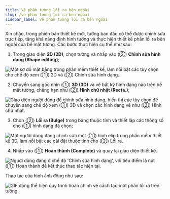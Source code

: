 ```yaml
---
title: Vẽ phần tường lồi ra bên ngoài
slug: /ve-phan-tuong-loi-ra-ben-ngoai
sidebar_label: Vẽ phần tường lồi ra bên ngoài
---
```


Xin chào, trong phiên bản thiết kế mới, tường ban đầu có thể được chỉnh sửa trực tiếp, tăng khả năng định hình tường và thực hiện thiết kế phần lồi ra bên ngoài của bề mặt tường. Các bước thực hiện cụ thể như sau:

1. Trong giao diện **2D (2D)**, chọn tường và nhấp vào (②) **Chỉnh sửa hình dạng (Shape editing)**;

![Một sơ đồ mặt bằng trong phần mềm thiết kế, làm nổi bật các tùy chọn cho chế độ xem (①) 2D và (②) Chỉnh sửa hình dạng.](https://storage.googleapis.com/jegavn_kb/images/60d836fd-1cd6-4a16-b125-8ecdaee9dd63.png)

2. Chuyển sang góc nhìn (①) **3D (3D)** và vẽ bất kỳ hình dạng nào trên bề mặt tường, chẳng hạn như (②) **Hình chữ nhật (Recta.)**;

![Giao diện người dùng để chỉnh sửa hình dạng, hiển thị các tùy chọn để chuyển sang chế độ xem (①) 3D và chọn các hình dạng vẽ như (②) Hình chữ nhật.](https://storage.googleapis.com/jegavn_kb/images/fe8755aa-373c-4545-b74a-79a8d663463d.png)

3. Chọn (②) **Lồi ra (Bulge)** trong bảng thuộc tính và thiết lập các thông số cho (①) hình dạng đã chọn;

![Một người dùng đang chỉnh sửa một (①) hình elip trong phần mềm thiết kế 3D, làm nổi bật các cài đặt thuộc tính cho (②) Lồi ra.](https://storage.googleapis.com/jegavn_kb/images/b1ae52fe-4b49-4675-a466-c0d463868f0e.png)

4. Nhấp vào (①) **Hoàn thành (Complete)** và quay lại giao diện thiết kế.

![Người dùng đang ở chế độ 'Chỉnh sửa hình dạng', với tiêu điểm là nút (①) Hoàn thành để kết thúc thao tác hiện tại.](https://storage.googleapis.com/jegavn_kb/images/848eb95f-3b72-4eba-bce8-89903d1f19cf.png)

Thao tác của hình ảnh động như sau:

![GIF động thể hiện quy trình hoàn chỉnh về cách tạo một phần lồi ra trên tường.](https://storage.googleapis.com/jegavn_kb/images/23245c78-d8ce-4576-8a99-3c81251a308f.gif)